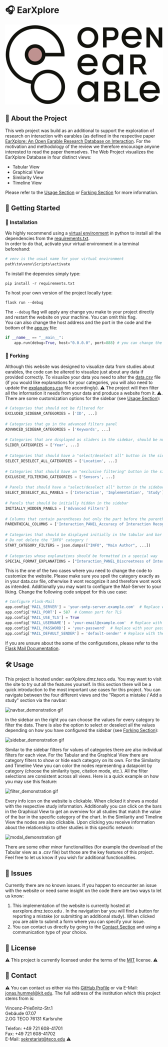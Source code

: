 
# 🎧 EarXplore

![The Open Earables Logo which simultaneously is the logo for the web project](./static/images/OE_Logo_white.png)

## 📝 About the Project

This web project was build as an additional to support the exploration of research on interaction with earables (as defined in the respective paper [EarXplore: An Open Earable Research Database on Interaction](https://github.com/OpenEarable/earXplore "Link to the Study which introduces this Repository")<!-- Add the right link -->. For the motivation and methodology of the review we therefore encourage anyone interested to read the paper themselves. The Web Project visualizes the EarXplore Database in four distinct views:

- Tabular View
- Graphical View
- Similarity View
- Timeline View

Please refer to the [Usage Section](#%EF%B8%8F-usage) or [Forking Section](#-forking) for more information.

## 🚀 Getting Started

### 💾 Installation
We highly recommend using a [virtual environment](https://docs.python.org/3/library/venv.html) in python to install all the dependencies from the [requirements.txt](./requirements.txt).  
In order to do that, activate your virtual environment in a terminal beforehand:  
```bash
# venv is the usual name for your virtual environment
path\to\venv\Scripts\activate
```
To install the depencies simply type:
```venv
pip install -r requirements.txt
```
To host your own version of the project locally type:
```terminal
flask run --debug
```
The `--debug` flag will apply any change you make to your project directly and restart the website on your machine. You can omit this flag.  
You can also change the host address and the port in the code and the bottom of the [app.py](./app.py) file:
```python
if __name__ == "__main__":
    app.run(debug=True, host="0.0.0.0", port=888) # you can change the debug mode, host and port
```

### 🔀 Forking
Although this website was designed to visualize data from studies about earables, the code can be altered to visualize just about any data if provided correctly. To visualize your data you need to alter the [data.csv](./data.csv) file (if you would like explanations for your categories, you will also need to update the [explanations.csv](./explanations.csv) file accordingly). ⚠️ The project will then filter all the information it needs from your data and produce a website from it. <!-- TODO: Add explanation for similarity and timeline view --> ⚠️. There are some customization options for the sidebar (see [Usage Section](#%EF%B8%8F-usage)):
```python
# Categories that should not be filtered for
EXCLUDED_SIDEBAR_CATEGORIES = ['ID', ...]

# Categories that go in the advanced filters panel
ADVANCED_SIDEBAR_CATEGORIES = ['Keywords', ...]

# Categories that are displayed as sliders in the sidebar, should be numerical !
SLIDER_CATEGORIES = ['Year', ...]

# Categories that should have a "select/deselect all" button in the sidebar
SELECT_DESELECT_ALL_CATEGORIES = ['Location', ...]

# Categories that should have an "exclusive filtering" button in the sidebar
EXCLUSIVE_FILTERING_CATEGORIES = ['Sensors', ...]

# Panels that should have a "select/deselect all" button in the sidebar
SELECT_DESELECT_ALL_PANELS = ['Interaction', 'Implementation', 'Study']

# Panels that should be initially hidden in the sidebar
INITIALLY_HIDDEN_PANELS = ['Advanced Filters']

# Columns that contain parentheses but only the part before the parentheses should be used for filtering
PARENTHICAL_COLUMNS = ['Interaction_PANEL_Accuracy of Interaction Recognition', ...]

# Categories that should be displayed initially in the tabular and bar chart views
# Do not delete the "INFO" category !
START_CATEGORY_FILTERS = json.dumps(["INFO", "Main Author", ...])

# Categories whose explanations should be formatted in a special way
SPECIAL_FORMAT_EXPLANATIONS = ["Interaction_PANEL_Discreetness of Interaction Techniques", ...]
```
This is the one of the two cases where you need to change the code to customize the website. Please make sure you spell the category exactly as in your data.csv file, otherwise it wont recognize it and therefore wont work as intended. Additionally you may want to configure the Mail-Server to your liking. Change the following code snippet for this use case:
```python
# Configure Flask-Mail
app.config['MAIL_SERVER'] = 'your-smtp-server.example.com'  # Replace with your SMTP server
app.config['MAIL_PORT'] = 587  # Common port for TLS
app.config['MAIL_USE_TLS'] = True
app.config['MAIL_USERNAME'] = 'your-email@example.com'  # Replace with your email
app.config['MAIL_PASSWORD'] = 'your-password'  # Replace with your password
app.config['MAIL_DEFAULT_SENDER'] = 'default-sender' # Replace with the default sender
```
If you are unsure about the some of the configurations, please refer to the [Flask Mail Documentation](https://pypi.org/project/Flask-Mail/).

## 🛠️ Usage

This project is hosted under: earXplore.dmz.teco.edu. You may want to visit the site to try out all the features yourself. In this section there will be a quick introduction to the most important use cases for this project. You can navigate between the four different views and the "Report a mistake / Add a study" section via the navbar:

![navbar_demonstration gif](https://github.com/user-attachments/assets/35882867-cc68-4fb3-a751-a620af3d7141)

In the sidebar on the right you can choose the values for every category to filter the data. There is also the option to select or deselect all the values depending on how you have configured the sidebar (see [Forking Section](#-forking)):

![sidebar_demonstration gif](https://github.com/user-attachments/assets/ebfe356d-436f-4bb1-b6f5-89214b0ef8a2)

Similar to the sidebar filters for values of categories there are also individual filters for each view. For the Tabular and the Graphical View there are category filters to show or hide each category on its own. For the Similarity and Timeline View you can color the nodes representing a datapoint by category (choose the similarity type, citation mode, etc.). All the filter selections are consistent across all views. Here is a quick example on how you may use this feature:

![filter_demonstration gif](https://github.com/user-attachments/assets/b41978e1-dd71-4031-ab6a-c6ee65fe1129)

Every info icon on the website is clickable. When clicked it shows a modal with the respective study information. Additionally you can click on the bars in the Graphical View to get an overview for all studies that match the value of the bar in the specific category of the chart. In the Similarity and Timeline View the nodes are also clickable. Upon clicking you receive information about the relationship to other studies in this specific network:

![modal_demonstration gif](https://github.com/user-attachments/assets/d4f809e5-bd01-49d7-857a-8685bd7ce8bd)

There are some other minor functionalities (for example the download of the Tabular view as a .csv file) but those are the key features of this project. Feel free to let us know if you wish for additional functionalities.

## 🚩 Issues

Currently there are no known issues. If you happen to encounter an issue with the website or need some insight on the code there are two ways to let us know:

1. This implementation of the website is currently hosted at earxplore.dmz.teco.edu <!-- Link not working, change to correct link -->. In the navigation bar you will find a button for reporting a mistake (or submitting an additional study). When clicked you are able to submit a form where you can specify your issue.
2. You can contact us directly by going to the [Contact Section](#-contact) and using a communication type of your choice.

## 🪪 License

⚠️ This project is currently licensed under the terms of the [MIT](./LICENSE) license. ⚠️

## 📩 Contact

⚠️ You can contact us either via this [GitHub Profile](https://github.com/98JoHu) or via E-Mail: jonas.hummel@kit.edu.
The full address of the institution which this project stems from is:

Vincenz-Prießnitz-Str.1  
Gebäude 07.07  
2.OG TECO 
76131 Karlsruhe 

Telefon: +49 721 608-41701  
Fax: +49 721 608-41702  
E-Mail: sekretariat@teco.edu ⚠️ 
